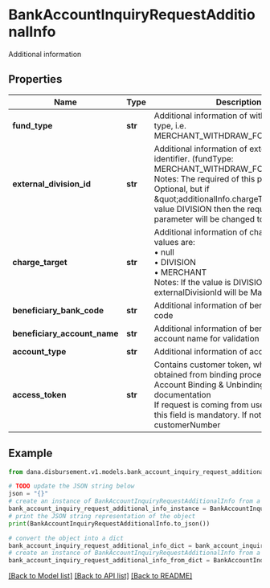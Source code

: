 # BankAccountInquiryRequestAdditionalInfo

Additional information

## Properties

Name | Type | Description | Notes
------------ | ------------- | ------------- | -------------
**fund_type** | **str** | Additional information of withdraw fund type, i.e.<br /> MERCHANT_WITHDRAW_FOR_CORPORATE  | 
**external_division_id** | **str** | Additional information of external division identifier. (fundType: MERCHANT_WITHDRAW_FOR_CORPORATE)<br /> Notes: The required of this parameter is Optional, but if \&quot;additionalInfo.chargeTarget\&quot; has value DIVISION then the required of this parameter will be changed to Mandatory  | [optional] 
**charge_target** | **str** | Additional information of charge target. The values are:<br /> • null<br /> • DIVISION<br /> • MERCHANT<br /> Notes: If the value is DIVISION, externalDivisionId will be Mandatory  | [optional] 
**beneficiary_bank_code** | **str** | Additional information of beneficiary Bank code | 
**beneficiary_account_name** | **str** | Additional information of beneficiary account name for validation purpose | [optional] 
**account_type** | **str** | Additional information of account type | [optional] 
**access_token** | **str** | Contains customer token, which has been obtained from binding process, refer to Account Binding &amp; Unbinding documentation<br /> If request is coming from user interaction, this field is mandatory. If not, just filled customerNumber  | [optional] 

## Example

```python
from dana.disbursement.v1.models.bank_account_inquiry_request_additional_info import BankAccountInquiryRequestAdditionalInfo

# TODO update the JSON string below
json = "{}"
# create an instance of BankAccountInquiryRequestAdditionalInfo from a JSON string
bank_account_inquiry_request_additional_info_instance = BankAccountInquiryRequestAdditionalInfo.from_json(json)
# print the JSON string representation of the object
print(BankAccountInquiryRequestAdditionalInfo.to_json())

# convert the object into a dict
bank_account_inquiry_request_additional_info_dict = bank_account_inquiry_request_additional_info_instance.to_dict()
# create an instance of BankAccountInquiryRequestAdditionalInfo from a dict
bank_account_inquiry_request_additional_info_from_dict = BankAccountInquiryRequestAdditionalInfo.from_dict(bank_account_inquiry_request_additional_info_dict)
```
[[Back to Model list]](../README.md#documentation-for-models) [[Back to API list]](../README.md#documentation-for-api-endpoints) [[Back to README]](../README.md)


